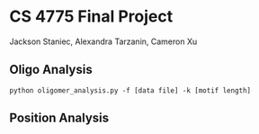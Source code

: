 # CS 4775 Final Project

Jackson Staniec, Alexandra Tarzanin, Cameron Xu

## Oligo Analysis
```
python oligomer_analysis.py -f [data file] -k [motif length]
```

## Position Analysis
